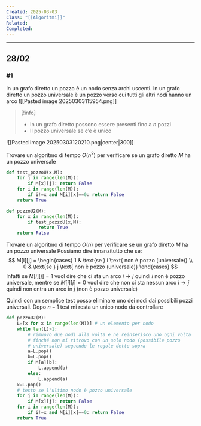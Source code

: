 ```yaml
---
Created: 2025-03-03
Class: "[[Algoritmi]]"
Related: 
Completed:
---
```

---
## 28/02
### #1
In un grafo diretto un pozzo è un nodo senza archi uscenti. In un grafo diretto un pozzo universale è un pozzo verso cui tutti gli altri nodi hanno un arco
![[Pasted image 20250303115954.png]]

>[!info]
>- In un grafo diretto possono essere presenti fino a $n$ pozzi
>- Il pozzo universale se c’è è unico

![[Pasted image 20250303120210.png|center|300]]

Trovare un algoritmo di tempo $O(n^2)$ per verificare se un grafo diretto $M$ ha un pozzo universale
```python
def test_pozzoU(x,M):
	for j in range(len(M)):
		if M[x][j]: return False
	for i in range(len(M)):
		if i!=x and M[i][x]==0: return False
	return True

def pozzoU2(M):
	for x in range(len(M)):
		if test_pozzoU(x,M):
			return True
	return False
```

Trovare un algoritmo di tempo $O(n)$ per verificare se un grafo diretto $M$ ha un pozzo universale
Possiamo dire innanzitutto che se:
$$
M[i][j] = \begin{cases} 1 & \text{se } i \text{ non è pozzo (universale)} \\ 0 & \text{se } j \text{ non è pozzo (universale)} \end{cases}
$$
Infatti se $M[i][j]=1$ vuol dire che ci sta un arco $i\rightarrow j$ quindi $i$ non è pozzo universale, mentre se $M[i][j]=0$ vuol dire che non ci sta nessun arco $i\rightarrow j$ quindi non entra un arco in $j$ (non è pozzo universale)

Quindi con un semplice test posso eliminare uno dei nodi dai possibili pozzi universali. Dopo $n-1$ test mi resta un unico nodo da controllare

```python
def pozzoU2(M):
	L=[x for x in range(len(M))] # un elemento per nodo
	while len(L)>1:
		# rimuovo due nodi alla volta e ne reinserisco uno ogni volta
		# finché non mi ritrovo con un solo nodo (possibile pozzo 
		# universale) seguendo le regole dette sopra
		a=L.pop()
		b=L.pop()
		if M[a][b]:
			L.append(b)
		else:
			L.append(a)
	x=L.pop()
	# testo se l'ultimo nodo è pozzo universale
	for j in range(len(M)):
		if M[x][j]: return False
	for i in range(len(M)):
		if i!=x and M[i][x]==0: return False
	return True
```
